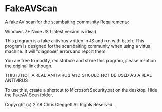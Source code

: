 # FakeAVScan
A fake AV scan for the scambaiting community
Requirements:

Windows 7+
Node JS (Latest version is ideal)

This program is a fake antivirus written in JS and run with batch.
This program is designed for the scambaiting community when using a virtual machine.
It will "diagnose" errors and report them.

You are free to modify, redistribute and share this program, please mention the original link though.

THIS IS NOT A REAL ANTIVIRUS AND SHOULD NOT BE USED AS A REAL ANTIVIRUS

To use this, create a shortcut to Microsoft Security.bat on the desktop. Hide the FakeAV Scan folder.

Copyright (c) 2018 Chris Cleggett All Rights Reserved.
